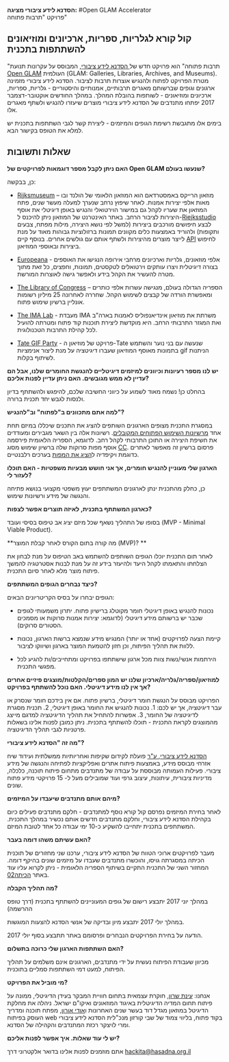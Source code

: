 <div markdown="1" class="text-center">**הסדנא לידע ציבורי מציגה:**#Open GLAM Accelerator<br/>פרויקט "תרבות פתוחה"## **קול קורא לגלריות, ספריות, ארכיונים ומוזיאונים להשתתפות בתכנית**</div>"תרבות פתוחה" הוא פרויקט חדש של[ הסדנא לידע ציבורי](http://www.hasadna.org.il/), המבוסס על עקרונות תנועת[ Open GLAM](http://openglam.org/principles) העולמית  (GLAM: Galleries, Libraries, Archives, and Museums). מטרת הפרויקט לפתוח ולהנגיש אוצרות תרבות לציבור.הסדנא לידע ציבורי מזמינה ארגונים וגופים שברשותם מאגרים תרבותיים, אמנותיים והיסטוריים - גלריות, ספריות, ארכיונים ומוזיאונים - לשותפות בהובלת המהלך. במהלך החודשים אוקטובר-דצמבר 2017 יפתחו מתנדבים של הסדנא לידע ציבורי מוצרים שיעזרו להנגיש ולשתף מאגרים אלו.בימים אלו מתגבשת רשימת הגופים והמיזמים - ליצירת קשר לגבי השתתפות בתכנית יש למלא את הטופס בקישור הבא. ## שאלות ותשובות**האם ניתן לקבל מספר דוגמאות לפרויקטים של Open GLAM שנעשו בעולם?**כן, בבקשה:* [Rijksmuseum](https://www.rijksmuseum.nl/en) – מוזאון הרייקס באמסטרדאם הוא המוזאון הלאומי של הולנד ובו מאות אלפי יצירות אמנות. לאחר שיפוץ נרחב שנערך למעלה מעשר שנים, פתח המוזאון את שעריו לקהל גם במישור הוירטואלי והנגיש באופן דיגיטלי את אוסף היצירות לציבור הרחב. באתר האינטרנט של המוזאון ניתן להיכנס ל-[Riejksstudio](https://www.rijksmuseum.nl/en/rijksstudio) לבצע חיפושים מורכבים ביצירות (למשל לפי נושא היצירה, מילות מפתח, צבעים ותקופות) ולהוריד באמצעות כלים מקוונים תמונות ברזולוציות גבוהות מאוד על מנת לייצר מוצרים מהיצירות ולשתף אותם עם גולשים אחרים. בנוסף קיים [API](https://www.rijksmuseum.nl/en/api) לחיפוש ביצירות ובאוספי המוזיאון.* [Europeana](http://www.euopeana.eu/portal/en) - אלפי מוזאונים, גלריות וארכיונים מרחבי אירופה הנגישו את האוספים בצורה דיגיטלית ויצרו עותקים וירטואלים לטקסטים, תמונות, וחפצים, כל זאת מתוך מטרה להעשיר את הקהל בידע ולאפשר גישה לאוצרות המורשת. * [The Library of Congress](https://www.loc.gov/) – הספריה הגדולה בעולם, מנגישה עשרות אלפי כותרים ומאפשרת הורדה של קבצים לשימוש הקהל. שחררה לאחרונה 25 מיליון רשומות אונליין ברשיון שימוש פתוח. * [The IMA Lab](http://lab.imamuseum.org/) - מעבדת IMA משרתת את מוזיאון אינדיאנפוליס לאמנות בארה"ב ואת המגזר התרבותי הרחב. היא מוקדשת ליצירת תוכנות קוד פתוח ומטרתה להועיל לכל קהילת התרבות הטכנולוגית.* [Tate GIF Party](http://tatecollectives.tumblr.com/tagged/1840s-GIF-Party) - פרויקט של מוזיאון ה-Tate שנעשה עם בני נוער והשתמש בתמונות מאוסף המוזיאון שעברו דיגיטציה על מנת ליצור אנימציות gif הניתנות לשיתוף בקלות.**יש לנו מספר רעיונות וכיוונים למיזמים דיגיטליים להנגשת החומרים שלנו, אבל הם עדיין לא ממש מגובשים. האם ניתן עדיין לפנות אליכם?**בהחלט כן! נשמח מאוד לשמוע על כיווני החשיבה שלכם, להיפגש ולהשתתף בדיון ולנסות לגבש יחד תכנית ברורה.**למה אתם מתכוונים ב"לפתוח" וב"להנגיש"?**במסגרת התכנית מצופים הארגונים השותפים להציג את התכנים שיכללו במיזם תחת אחד [מרשיונות השימוש הפתוחים המקובלים](https://creativecommons.org/licenses/). רשיונות אלה בין השאר מגבירים ומעודדים את חשיפת היצירה או התוכן התרבותי לקהל רחב.  לדוגמא, הספריה הלאומית פירסמה אוסף מפות סרוקות שלה ברשיון שימוש מסוג [CC](https://creativecommons.org/).  פרסום ברשיון זה מאפשר לאתרים כדוגמת ויקיפדיה ל[הציג את המפות](https://he.wikipedia.org/wiki/%D7%A4%D7%95%D7%A8%D7%98%D7%9C:%D7%94%D7%A1%D7%A4%D7%A8%D7%99%D7%99%D7%94_%D7%94%D7%9C%D7%90%D7%95%D7%9E%D7%99%D7%AA/%D7%9E%D7%A4%D7%95%D7%AA_%D7%A2%D7%AA%D7%99%D7%A7%D7%95%D7%AA/%D7%92%D7%9C%D7%A8%D7%99%D7%94) בערכים רלבנטיים.**הארגון שלי מעוניין להנגיש חומרים, אך אני חושש מבעיות משפטיות - האם תוכלו לעזור לי?**כן, כחלק מהתכנית ינתן לארגונים המשתתפים יעוץ משפטי מקצועי בנושא פתיחה והנגשה של מידע ורשיונות שימוש.**כארגון המשתתף בתכנית, לאיזה תוצרים אפשר לצפות?**בסופו של התהליך נשאף שכל מיזם יציג אב טיפוס בסיסי ועובד (MVP - Minimal Viable Product).**מה קורה בתום הקורס לאחר קבלת המוצר (MVP)? **לאחר תום התכנית יוכלו הגופים השותפים להשתמש באב הטיפוס על מנת לבחון את הצלחתו והתאמתו לקהל היעד ולהיעזר בידע זה על מנת לבנות אסטרטגיה להמשך פיתוח מוצר מלא לאחר סיום התכנית.**כיצד נבחרים הגופים המשתתפים?**הגופים יבחרו על בסיס הקריטריונים הבאים:* נכונות להנגיש באופן דיגיטלי חומר מקוטלג ברישיון פתוח. יתרון משמעותי לגופים שכבר יש ברשותם מידע דיגיטלי (לדוגמא: יצירות אמנות סרוקות או מסמכים הסטורים סרוקים).* קיימת הצעה לפרויקטים (אחד או יותר) המנגיש מידע שנמצא ברשות הארגון,  נכונות ללוות את תהליך הפיתוח, וכן חזון להטמעת המוצר בארגון ושיווקו לציבור.* הירתמות אנשי/נשות צוות מכל ארגון שישתתפו בפרויקט ומתחייבים/ות להגיע לכל מפגשי התכנית.**למוזיאון/ספריה/גלריה/ארכיון שלנו יש המון ספרים/הקלטות/מוצגים פיזיים אחרים אך אין לנו מידע דיגיטלי. האם נוכל להשתתף בפרויקט?**הפרויקט מבוסס על הנגשת חומר דיגיטלי, ברשיון פתוח. אם אין בידכם חומר שנסרק או עבר דיגיטציה, אך יש לכם: 1. נכונות להנגיש את החומר באופן דיגיטלי, 2. תכנית מסגרת לדיגיטציה של החומר, 3. אפשרות להתחיל את תהליך הדיגיטציה למדגם מייצג מהמוצגים לקראת התכנית - תוכלו להשתתף בתכנית. ניתן כמובן לפנות אלינו בשאלות פרטניות לגבי תהליך הדיגיטציה.**מה זה "הסדנא לידע ציבורי"?**[הסדנא לידע ציבורי, ע"ר](http://www.hasadna.org.il/) פועלת לקידום שקיפות ואחריותיות ממשלתית ועידוד שיח אזרחי מבוסס מידע, באמצעות פיתוח אתרים ואפליקציות לפתיחה והנגשה של מידע ציבורי. פעילות העמותה מבוססת על עבודה של מתנדבים מתחום פיתוח תוכנה, כלכלה, מדיניות ציבורית, עיתונות, עיצוב גרפי ועוד שמובילים מעל ל- 15 פרויקטי מידע פתוח שונים.**מיהם אותם מתנדבים שיעבדו על המיזמים?**לאחר בחירת המיזמים נפרסם קול קורא נוסף למתנדבים - חלקם מתנדבים פעילים כיום בקהילת הסדנא לידע ציבורי, וחלקם מתנדבים חדשים אותם נכשיר במהלך התכנית. המשתתפים בתכנית יתחייבו להשקיע כ-10 ימי עבודה כל אחד לטובת המיזם.**האם עשיתם משהו דומה בעבר?**מעבר לפרויקטים ארוכי הטווח של הסדנא לידע ציבורי, ערכנו שני מחזורים של תוכנית הכיתה במסגרתה גויסו, והוכשרו מתנדבים שעבדו על מיזמים שונים בהיקף דומה.  המחזור השני של התכנית התקיים בשיתוף הספריה הלאומית - ניתן לקרוא עליו עוד באתר [הכיתה02](https://hackita02.hasadna.org.il/).**מה תהליך הקבלה?**במהלך יוני 2017 יתבצע רישום של גופים המעוניינים להשתתף בתכנית (דרך טופס ההרשמה)במהלך יולי 2017 יתבצע מיון ובדיקה של אנשי הסדנא להצעות המוגשות.הודעה על בחירת הפרויקטים הנבחרים ופרסומם באתר תתבצע בסוף יולי 2017.**האם השתתפות הארגון שלי כרוכה בתשלום?**מכיוון שעבודת הפיתוח נעשית על ידי מתנדבים, הארגונים אינם משלמים על תהליך הפיתוח, למעט דמי השתתפות סמליים בתוכנית.**מי מוביל את הפרויקט?**אנחנו: [עינת שרון](https://www.linkedin.com/in/eynat-sharon/), חוקרת עצמאית בתחום חוויית המבקר בעידן הדיגיטלי, ממונה על פיתוח תחום המדיה הדיגיטלית באיגוד המוזאונים ואיקו"ם ישראל. ניהלה את מחלקת הדיגיטל במוזאון מגדל דוד בעשר שנים האחרונות ו[אודי אורון](https://www.linkedin.com/in/udioron/), מפתח תוכנה ומדריך העוסק בפיתוח web בקוד פתוח, בליווי צמוד של שבי קורזון מנכ"לית הסדנא לידע ציבורי ומרי לויצקר רכזת המתנדבים והקהילה של הסדנא.**יש לי עוד שאלות. איך אפשר לפנות אליכם?**אתם מוזמנים לפנות אלינו בדואר אלקטרוני דרך [hackita@hasadna.org.il](mailto:hackita@hasadna.org.il)